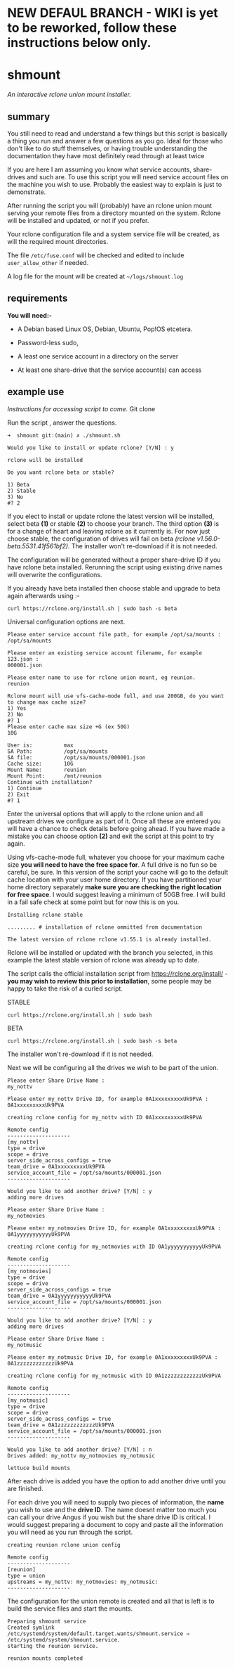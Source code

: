 # NEW DEFAUL BRANCH - WIKI is yet to be reworked, follow these instructions below only.

# shmount

_An interactive rclone union mount installer._

## summary

You still need to read and understand a few things but this script is basically a thing you run and answer a few questions as you go. Ideal for those who don't like to do stuff themselves, or having trouble understanding the documentation they have most definitely read through at least twice

If you are here I am assuming you know what service accounts, share-drives and such are. To use this script you will need service account files on the machine you wish to use. Probably the easiest way to explain is just to demonstrate.

After running the script you will (probably) have an rclone union mount serving your remote files from a directory mounted on the system. Rclone will be installed and updated, or not if you prefer.

Your rclone configuration file and a system service file will be created, as will the required mount directories.

The file `/etc/fuse.conf` will be checked and edited to include `user_allow_other` if needed.

A log file for the mount will be created at `~/logs/shmount.log`

## requirements

**You will need:-**

- A Debian based Linux OS, Debian, Ubuntu, Pop!OS etcetera.

- Password-less sudo,

- A least one service account in a directory on the server

- At least one share-drive that the service account(s) can access

## example use

_Instructions for accessing script to come._ Git clone

Run the script , answer the questions.

```assembly
➜  shmount git:(main) ✗ ./shmount.sh

Would you like to install or update rclone? [Y/N] : y

rclone will be installed

Do you want rclone beta or stable?

1) Beta
2) Stable
3) No
#? 2
```

If you elect to install or update rclone the latest version will be installed, select beta **(1)** or stable **(2)** to choose your branch. The third option **(3)** is for a change of heart and leaving rclone as it currently is. For now just choose stable, the configuration of drives will fail on beta _(rclone v1.56.0-beta.5531.41f561bf2)_. The installer won't re-download if it is not needed.

The configuration will be generated without a proper share-drive ID if you have rclone beta installed. Rerunning the script using existing drive names will overwrite the configurations.

If you already have beta installed then choose stable and upgrade to beta again afterwards using :-

```assembly
curl https://rclone.org/install.sh | sudo bash -s beta
```

Universal configuration options are next.

```assembly
Please enter service account file path, for example /opt/sa/mounts :
/opt/sa/mounts

Please enter an existing service account filename, for example 123.json :
000001.json

Please enter name to use for rclone union mount, eg reunion.
reunion

Rclone mount will use vfs-cache-mode full, and use 200GB, do you want to change max cache size?
1) Yes
2) No
#? 1
Please enter cache max size +G (ex 50G)
10G

User is:          max
SA Path:          /opt/sa/mounts
SA file:          /opt/sa/mounts/000001.json
Cache size:       10G
Mount Name:       reunion
Mount Point:      /mnt/reunion
Continue with installation?
1) Continue
2) Exit
#? 1
```

Enter the universal options that will apply to the rclone union and all upstream drives we configure as part of it. Once all these are entered you will have a chance to check details before going ahead. If you have made a mistake you can choose option **(2)** and exit the script at this point to try again.

Using vfs-cache-mode full, whatever you choose for your maximum cache size **you will need to have the free space for**. A full drive is no fun so be careful, be sure. In this version of the script your cache will go to the default cache location with your user home directory. If you have partitioned your home directory separately **make sure you are checking the right location for free space**. I would suggest leaving a minimum of 50GB free. I will build in a fail safe check at some point but for now this is on you.

```assembly
Installing rclone stable

......... # installation of rclone ommitted from documentation

The latest version of rclone rclone v1.55.1 is already installed.
```

Rclone will be installed or updated with the branch you selected, in this example the latest stable version of rclone was already up to date.

The script calls the official installation script from https://rclone.org/install/ - **you may wish to review this prior to installation**, some people may be happy to take the risk of a curled script.

STABLE

```
curl https://rclone.org/install.sh | sudo bash
```

BETA

```
curl https://rclone.org/install.sh | sudo bash -s beta
```

The installer won't re-download if it is not needed.

Next we will be configuring all the drives we wish to be part of the union.

```assembly
Please enter Share Drive Name :
my_nottv

Please enter my_nottv Drive ID, for example 0A1xxxxxxxxxUk9PVA :
0A1xxxxxxxxxUk9PVA

creating rclone config for my_nottv with ID 0A1xxxxxxxxxUk9PVA

Remote config
--------------------
[my_nottv]
type = drive
scope = drive
server_side_across_configs = true
team_drive = 0A1xxxxxxxxxUk9PVA
service_account_file = /opt/sa/mounts/000001.json
--------------------

Would you like to add another drive? [Y/N] : y
adding more drives

Please enter Share Drive Name :
my_notmovies

Please enter my_notmovies Drive ID, for example 0A1xxxxxxxxxUk9PVA :
0A1yyyyyyyyyyyUk9PVA

creating rclone config for my_notmovies with ID 0A1yyyyyyyyyyyUk9PVA

Remote config
--------------------
[my_notmovies]
type = drive
scope = drive
server_side_across_configs = true
team_drive = 0A1yyyyyyyyyyyUk9PVA
service_account_file = /opt/sa/mounts/000001.json
--------------------

Would you like to add another drive? [Y/N] : y
adding more drives

Please enter Share Drive Name :
my_notmusic

Please enter my_notmusic Drive ID, for example 0A1xxxxxxxxxUk9PVA :
0A1zzzzzzzzzzzzUk9PVA

creating rclone config for my_notmusic with ID 0A1zzzzzzzzzzzzUk9PVA

Remote config
--------------------
[my_notmusic]
type = drive
scope = drive
server_side_across_configs = true
team_drive = 0A1zzzzzzzzzzzzUk9PVA
service_account_file = /opt/sa/mounts/000001.json
--------------------

Would you like to add another drive? [Y/N] : n
Drives added: my_nottv my_notmovies my_notmusic

lettuce build mounts
```

After each drive is added you have the option to add another drive until you are finished.

For each drive you will need to supply two pieces of information, the **name** you wish to use and the **drive ID**. The name doesnt matter too much you can call your drive Angus if you wish but the share drive ID is critical. I would suggest preparing a document to copy and paste all the information you will need as you run through the script.

```assembly
creating reunion rclone union config

Remote config
--------------------
[reunion]
type = union
upstreams = my_nottv: my_notmovies: my_notmusic:
--------------------
```

The configuration for the union remote is created and all that is left is to build the service files and start the mounts.

```assembly
Preparing shmount service
Created symlink /etc/systemd/system/default.target.wants/shmount.service → /etc/systemd/system/shmount.service.
starting the reunion service.

reunion mounts completed
```
